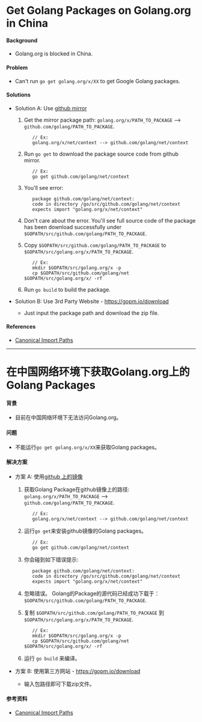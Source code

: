 # Get Golang Packages on Golang.org in China

#### Background
* Golang.org is blocked in China.

#### Problem
* Can't run `go get golang.org/x/XX` to get Google Golang packages.

#### Solutions
* Solution A: Use [github mirror](https://github.com/golang)

  1. Get the mirror package path:
     `golang.org/x/PATH_TO_PACKAGE`  --> `github.com/golang/PATH_TO_PACKAGE`.

            // Ex:
            golang.org/x/net/context --> github.com/golang/net/context
  2. Run `go get` to download the package source code from github mirror.

            // Ex:
            go get github.com/golang/net/context

  3. You'll see error:

            package github.com/golang/net/context:
            code in directory /go/src/github.com/golang/net/context
            expects import "golang.org/x/net/context"

  4. Don't care about the error.
     You'll see full source code of the package has been download successfully under `$GOPATH/src/github.com/golang/PATH_TO_PACKAGE`.

  5. Copy `$GOPATH/src/github.com/golang/PATH_TO_PACKAGE` to `$GOPATH/src/golang.org/x/PATH_TO_PACKAGE`.

            // Ex:
            mkdir $GOPATH/src/golang.org/x -p
            cp $GOPATH/src/github.com/golang/net $GOPATH/src/golang.org/x/ -rf

  6. Run `go build` to build the package.

* Solution B: Use 3rd Party Website - <https://gopm.io/download>

  * Just input the package path and download the zip file.

#### References
* [Canonical Import Paths](https://github.com/northbright/Notes/blob/master/Golang/package/canonical_import_paths.md)

----------------------------------

# 在中国网络环境下获取Golang.org上的Golang Packages

#### 背景
* 目前在中国网络环境下无法访问Golang.org。

#### 问题
* 不能运行`go get golang.org/x/XX`来获取Golang packages。

#### 解决方案
* 方案 A: 使用[github 上的镜像](https://github.com/golang)

  1. 获取Golang Package在github镜像上的路径:
     `golang.org/x/PATH_TO_PACKAGE`  --> `github.com/golang/PATH_TO_PACKAGE`.

            // Ex:
            golang.org/x/net/context --> github.com/golang/net/context
  2. 运行`go get`来安装github镜像的Golang packages。
  
            // Ex:
            go get github.com/golang/net/context

  3. 你会碰到如下错误提示:

            package github.com/golang/net/context:
            code in directory /go/src/github.com/golang/net/context
            expects import "golang.org/x/net/context"

  4. 忽略错误。
      Golang的Package的源代码已经成功下载于：  
      `$GOPATH/src/github.com/golang/PATH_TO_PACKAGE`.

  5. 复制 `$GOPATH/src/github.com/golang/PATH_TO_PACKAGE` 到 `$GOPATH/src/golang.org/x/PATH_TO_PACKAGE`.

            // Ex:
            mkdir $GOPATH/src/golang.org/x -p
            cp $GOPATH/src/github.com/golang/net $GOPATH/src/golang.org/x/ -rf

  6. 运行 `go build` 来编译。

* 方案 B: 使用第三方网站 - <https://gopm.io/download>

  * 输入包路径即可下载zip文件。

#### 参考资料
* [Canonical Import Paths](https://github.com/northbright/Notes/blob/master/Golang/package/canonical_import_paths.md)

